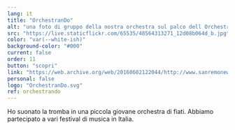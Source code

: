 ```yaml
---
lang: it
title: "OrchestranDo"
alt: "una foto di gruppo della nostra orchestra sul palco dell OrchestranDo Festival 2016"
src: "https://live.staticflickr.com/65535/48564313271_12d08b064d_b.jpg"
color: "var(--white-ish)"
background-color: "#000"
current: false
order: 11
button: "scopri"
link: "https://web.archive.org/web/20160602122044/http://www.sanremonews.it/2016/06/01/leggi-notizia/argomenti/eventi-1/articolo/gli-allievi-del-progetto-orchestrando-yamaha-di-sanremo-e-arma-di-taggia-al-festival-nazionale.html"
personal: false
logo: "OrchestranDo.svg"
ref: orchestrando
---
```

Ho suonato la tromba in una piccola giovane orchestra di fiati. Abbiamo partecipato a vari festival di musica in Italia.
